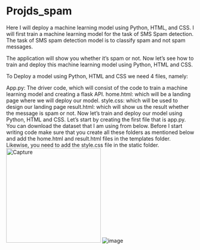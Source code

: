 # Projds_spam
Here I will deploy a machine learning model using Python, HTML, and CSS. I will first train a machine learning model for the task of SMS Spam detection. The task of SMS spam detection model is to classify spam and not spam messages.

The application will show you whether it’s spam or not. Now let’s see how to train and deploy this machine learning model using Python, HTML and CSS.

To Deploy a model using Python, HTML and CSS we need 4 files, namely:

App.py: The driver code, which will consist of the code to train a machine learning model and creating a flask API.
home.html: which will be a landing page where we will deploy our model.
style.css: which will be used to design our landing page
result.html: which will show us the result whether the message is spam or not.
Now let’s train and deploy our model using Python, HTML and CSS. Let’s start by creating the first file that is app.py. You can download the dataset that I am using from below. Before I start writing code make sure that you create all these folders as mentioned below and add the home.html and result.html files in the templates folder. Likewise, you need to add the style.css file in the static folder.
<img width="253" alt="Capture" src="https://user-images.githubusercontent.com/90992662/137173298-db8046f8-a496-4d8e-8676-592d847f31b2.PNG">
![image](https://user-images.githubusercontent.com/90992662/137173616-a4f8f0e5-7a0e-4f06-9032-afc90205b021.png)


